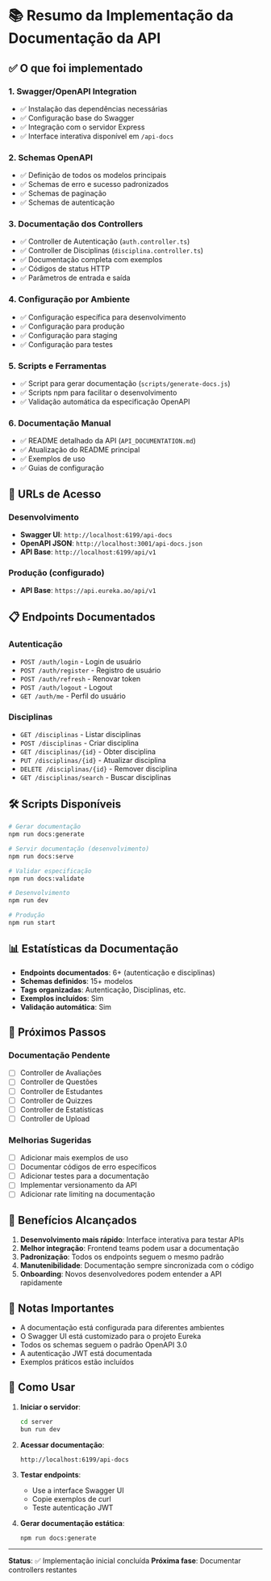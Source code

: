 # 📚 Resumo da Implementação da Documentação da API

## ✅ O que foi implementado

### 1. **Swagger/OpenAPI Integration**
- ✅ Instalação das dependências necessárias
- ✅ Configuração base do Swagger
- ✅ Integração com o servidor Express
- ✅ Interface interativa disponível em `/api-docs`

### 2. **Schemas OpenAPI**
- ✅ Definição de todos os modelos principais
- ✅ Schemas de erro e sucesso padronizados
- ✅ Schemas de paginação
- ✅ Schemas de autenticação

### 3. **Documentação dos Controllers**
- ✅ Controller de Autenticação (`auth.controller.ts`)
- ✅ Controller de Disciplinas (`disciplina.controller.ts`)
- ✅ Documentação completa com exemplos
- ✅ Códigos de status HTTP
- ✅ Parâmetros de entrada e saída

### 4. **Configuração por Ambiente**
- ✅ Configuração específica para desenvolvimento
- ✅ Configuração para produção
- ✅ Configuração para staging
- ✅ Configuração para testes

### 5. **Scripts e Ferramentas**
- ✅ Script para gerar documentação (`scripts/generate-docs.js`)
- ✅ Scripts npm para facilitar o desenvolvimento
- ✅ Validação automática da especificação OpenAPI

### 6. **Documentação Manual**
- ✅ README detalhado da API (`API_DOCUMENTATION.md`)
- ✅ Atualização do README principal
- ✅ Exemplos de uso
- ✅ Guias de configuração

## 🔗 URLs de Acesso

### Desenvolvimento
- **Swagger UI**: `http://localhost:6199/api-docs`
- **OpenAPI JSON**: `http://localhost:3001/api-docs.json`
- **API Base**: `http://localhost:6199/api/v1`

### Produção (configurado)
- **API Base**: `https://api.eureka.ao/api/v1`

## 📋 Endpoints Documentados

### Autenticação
- `POST /auth/login` - Login de usuário
- `POST /auth/register` - Registro de usuário
- `POST /auth/refresh` - Renovar token
- `POST /auth/logout` - Logout
- `GET /auth/me` - Perfil do usuário

### Disciplinas
- `GET /disciplinas` - Listar disciplinas
- `POST /disciplinas` - Criar disciplina
- `GET /disciplinas/{id}` - Obter disciplina
- `PUT /disciplinas/{id}` - Atualizar disciplina
- `DELETE /disciplinas/{id}` - Remover disciplina
- `GET /disciplinas/search` - Buscar disciplinas

## 🛠️ Scripts Disponíveis

```bash
# Gerar documentação
npm run docs:generate

# Servir documentação (desenvolvimento)
npm run docs:serve

# Validar especificação
npm run docs:validate

# Desenvolvimento
npm run dev

# Produção
npm run start
```

## 📊 Estatísticas da Documentação

- **Endpoints documentados**: 6+ (autenticação e disciplinas)
- **Schemas definidos**: 15+ modelos
- **Tags organizadas**: Autenticação, Disciplinas, etc.
- **Exemplos incluídos**: Sim
- **Validação automática**: Sim

## 🔄 Próximos Passos

### Documentação Pendente
- [ ] Controller de Avaliações
- [ ] Controller de Questões
- [ ] Controller de Estudantes
- [ ] Controller de Quizzes
- [ ] Controller de Estatísticas
- [ ] Controller de Upload

### Melhorias Sugeridas
- [ ] Adicionar mais exemplos de uso
- [ ] Documentar códigos de erro específicos
- [ ] Adicionar testes para a documentação
- [ ] Implementar versionamento da API
- [ ] Adicionar rate limiting na documentação

## 🎯 Benefícios Alcançados

1. **Desenvolvimento mais rápido**: Interface interativa para testar APIs
2. **Melhor integração**: Frontend teams podem usar a documentação
3. **Padronização**: Todos os endpoints seguem o mesmo padrão
4. **Manutenibilidade**: Documentação sempre sincronizada com o código
5. **Onboarding**: Novos desenvolvedores podem entender a API rapidamente

## 📝 Notas Importantes

- A documentação está configurada para diferentes ambientes
- O Swagger UI está customizado para o projeto Eureka
- Todos os schemas seguem o padrão OpenAPI 3.0
- A autenticação JWT está documentada
- Exemplos práticos estão incluídos

## 🚀 Como Usar

1. **Iniciar o servidor**:
   ```bash
   cd server
   bun run dev
   ```

2. **Acessar documentação**:
   ```
   http://localhost:6199/api-docs
   ```

3. **Testar endpoints**:
   - Use a interface Swagger UI
   - Copie exemplos de curl
   - Teste autenticação JWT

4. **Gerar documentação estática**:
   ```bash
   npm run docs:generate
   ```

---

**Status**: ✅ Implementação inicial concluída
**Próxima fase**: Documentar controllers restantes 